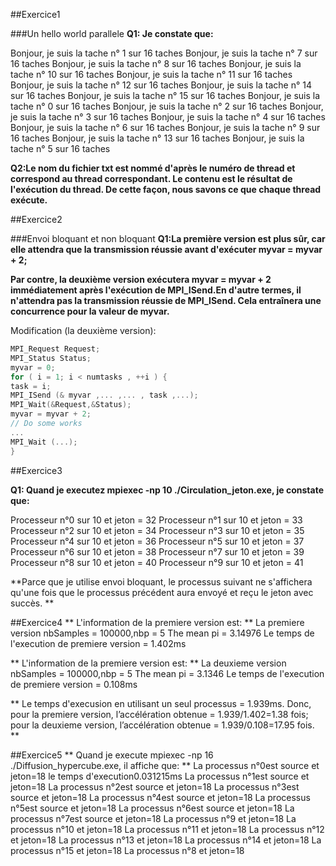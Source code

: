 ##Exercice1

###Un hello world parallele
**Q1: Je constate que:**

Bonjour, je suis la tache n° 1 sur 16 taches
Bonjour, je suis la tache n° 7 sur 16 taches
Bonjour, je suis la tache n° 8 sur 16 taches
Bonjour, je suis la tache n° 10 sur 16 taches
Bonjour, je suis la tache n° 11 sur 16 taches
Bonjour, je suis la tache n° 12 sur 16 taches
Bonjour, je suis la tache n° 14 sur 16 taches
Bonjour, je suis la tache n° 15 sur 16 taches
Bonjour, je suis la tache n° 0 sur 16 taches
Bonjour, je suis la tache n° 2 sur 16 taches
Bonjour, je suis la tache n° 3 sur 16 taches
Bonjour, je suis la tache n° 4 sur 16 taches
Bonjour, je suis la tache n° 6 sur 16 taches
Bonjour, je suis la tache n° 9 sur 16 taches
Bonjour, je suis la tache n° 13 sur 16 taches
Bonjour, je suis la tache n° 5 sur 16 taches

**Q2:Le nom du fichier txt est nommé d'après le numéro de thread et correspond au thread correspondant. Le contenu est le résultat de l'exécution du thread. De cette façon, nous savons ce que chaque thread exécute.**

##Exercice2

###Envoi bloquant et non bloquant
**Q1:La première version est plus sûr, car elle attendra que la transmission réussie avant d'exécuter myvar = myvar + 2;**

**Par contre, la deuxième version  exécutera myvar = myvar + 2 immédiatement après l'exécution de MPI_ISend.En d'autre termes, il n'attendra pas la transmission réussie de MPI_ISend. Cela entraînera une concurrence pour la valeur de myvar.**

Modification (la deuxième version):
```cpp
MPI_Request Request;
MPI_Status Status;
myvar = 0;
for ( i = 1; i < numtasks , ++i ) {
task = i;
MPI_ISend (& myvar ,... ,... , task ,...);
MPI_Wait(&Request,&Status);
myvar = myvar + 2;
// Do some works
...
MPI_Wait (...);
}
```

##Exercice3

**Q1: Quand je executez mpiexec -np 10 ./Circulation_jeton.exe, je constate que:**

Processeur n°0 sur 10 et jeton = 32
Processeur n°1 sur 10 et jeton = 33
Processeur n°2 sur 10 et jeton = 34
Processeur n°3 sur 10 et jeton = 35
Processeur n°4 sur 10 et jeton = 36
Processeur n°5 sur 10 et jeton = 37
Processeur n°6 sur 10 et jeton = 38
Processeur n°7 sur 10 et jeton = 39
Processeur n°8 sur 10 et jeton = 40
Processeur n°9 sur 10 et jeton = 41

**Parce que je utilise envoi bloquant, le processus suivant ne s'affichera qu'une fois que le processus précédent aura envoyé et reçu le jeton avec succès.
**

##Exercice4
**
L'information de la premiere version est:
**
La premiere version
nbSamples = 100000,nbp = 5
The mean pi = 3.14976
Le temps de l'execution de premiere version = 1.402ms

**
L'information de la premiere version est:
**
La deuxieme version
nbSamples = 100000,nbp = 5
The mean pi = 3.1346
Le temps de l'execution de premiere version = 0.108ms

**
Le temps d'execusion en utilisant un seul processus = 1.939ms.
Donc, pour la premiere version, l’accélération obtenue = 1.939/1.402=1.38 fois;
 pour la deuxieme version, l’accélération obtenue = 1.939/0.108=17.95 fois.
**

##Exercice5
**
Quand je execute mpiexec -np 16 ./Diffusion_hypercube.exe, il affiche que:
**
La processus n°0est source et jeton=18
le temps d'execution0.031215ms
La processus n°1est source et jeton=18
La processus n°2est source et jeton=18
La processus n°3est source et jeton=18
La processus n°4est source et jeton=18
La processus n°5est source et jeton=18
La processus n°6est source et jeton=18
La processus n°7est source et jeton=18
La processus n°9 et jeton=18
La processus n°10 et jeton=18
La processus n°11 et jeton=18
La processus n°12 et jeton=18
La processus n°13 et jeton=18
La processus n°14 et jeton=18
La processus n°15 et jeton=18
La processus n°8 et jeton=18
